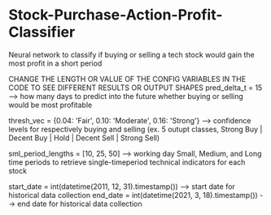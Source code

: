 # Stock-Purchase-Action-Profit-Classifier
Neural network to classify if buying or selling a tech stock would gain the most profit in a short period

CHANGE THE LENGTH OR VALUE OF THE CONFIG VARIABLES IN THE CODE TO SEE DIFFERENT RESULTS OR OUTPUT SHAPES
pred_delta_t = 15 --> how many days to predict into the future whether buying or selling would be most profitable

thresh_vec = {0.04: 'Fair', 0.10: 'Moderate', 0.16: 'Strong'} --> confidence levels for respectively buying and selling (ex. 5 outupt classes, Strong Buy | Decent Buy | Hold | Decent Sell | Strong Sell)

sml_period_lengths = [10, 25, 50] --> working day Small, Medium, and Long time periods to retrieve single-timeperiod technical indicators for each stock

start_date = int(datetime(2011, 12, 31).timestamp()) --> start date for historical data collection
end_date = int(datetime(2021, 3, 18).timestamp()) --> end date for historical data collection
